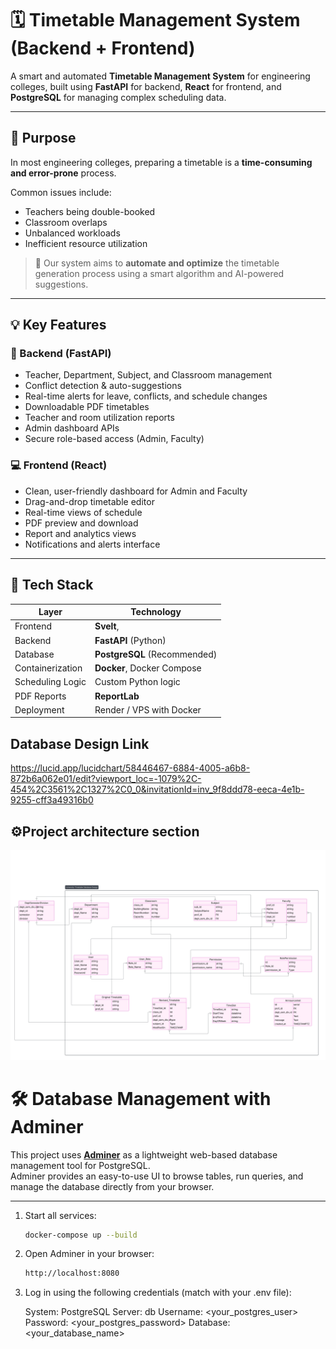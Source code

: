 # 🗓️ Timetable Management System (Backend + Frontend)

A smart and automated **Timetable Management System** for engineering colleges, built using **FastAPI** for backend, **React** for frontend, and **PostgreSQL** for managing complex scheduling data.

---

## 🎯 Purpose

In most engineering colleges, preparing a timetable is a **time-consuming and error-prone** process.

Common issues include:
- Teachers being double-booked
- Classroom overlaps
- Unbalanced workloads
- Inefficient resource utilization

> 🎯 Our system aims to **automate and optimize** the timetable generation process using a smart algorithm and AI-powered suggestions.

---

## 💡 Key Features

### 🔧 Backend (FastAPI)
- Teacher, Department, Subject, and Classroom management
- Conflict detection & auto-suggestions
- Real-time alerts for leave, conflicts, and schedule changes
- Downloadable PDF timetables
- Teacher and room utilization reports
- Admin dashboard APIs
- Secure role-based access (Admin, Faculty)

### 💻 Frontend (React)
- Clean, user-friendly dashboard for Admin and Faculty
- Drag-and-drop timetable editor
- Real-time views of schedule
- PDF preview and download
- Report and analytics views
- Notifications and alerts interface

---

## 🧱 Tech Stack

| Layer       | Technology           |
|-------------|----------------------|
| Frontend    | **Svelt**,  
| Backend     | **FastAPI** (Python) |
| Database    | **PostgreSQL** (Recommended) |
| Containerization | **Docker**, Docker Compose |
| Scheduling Logic | Custom Python logic
| PDF Reports | **ReportLab** |
| Deployment  |  Render / VPS with Docker |


## Database Design Link

https://lucid.app/lucidchart/58446467-6884-4005-a6b8-872b6a062e01/edit?viewport_loc=-1079%2C-454%2C3561%2C1327%2C0_0&invitationId=inv_9f8ddd78-eeca-4e1b-9255-cff3a49316b0


##  ⚙️Project architecture section

<img src="./TimetableDatabaseDesign.jpg"/>


# 🛠️ Database Management with Adminer

This project uses **[Adminer](https://www.adminer.org/)** as a lightweight web-based database management tool for PostgreSQL.  
Adminer provides an easy-to-use UI to browse tables, run queries, and manage the database directly from your browser.

---

1. Start all services:
   ```bash
   docker-compose up --build

2. Open Adminer in your browser:
    ```bash
    http://localhost:8080

3. Log in using the following credentials (match with your .env file):

    System: PostgreSQL
    Server: db
    Username: <your_postgres_user>
    Password: <your_postgres_password>
    Database: <your_database_name>